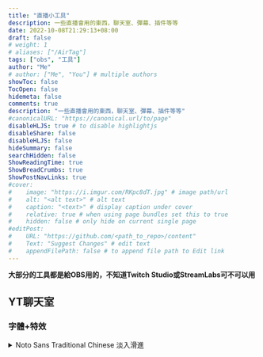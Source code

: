 ```yaml
---
title: "直播小工具"
description: 一些直播會用的東西，聊天室、彈幕、插件等等
date: 2022-10-08T21:29:13+08:00
draft: false
# weight: 1
# aliases: ["/AirTag"]
tags: ["obs", "工具"]
author: "Me"
# author: ["Me", "You"] # multiple authors
showToc: false
TocOpen: false
hidemeta: false
comments: true
description: "一些直播會用的東西，聊天室、彈幕、插件等等"
#canonicalURL: "https://canonical.url/to/page"
disableHLJS: true # to disable highlightjs
disableShare: false
disableHLJS: false
hideSummary: false
searchHidden: false
ShowReadingTime: true
ShowBreadCrumbs: true
ShowPostNavLinks: true
#cover:
#    image: "https://i.imgur.com/RKpc8dT.jpg" # image path/url
#    alt: "<alt text>" # alt text
#    caption: "<text>" # display caption under cover
#    relative: true # when using page bundles set this to true
#    hidden: false # only hide on current single page
#editPost:
#    URL: "https://github.com/<path_to_repo>/content"
#    Text: "Suggest Changes" # edit text
#    appendFilePath: false # to append file path to Edit link
---
```


**大部分的工具都是給OBS用的，不知道Twitch Studio或StreamLabs可不可以用**


## YT聊天室
### 字體+特效
<details>
  <summary>Noto Sans Traditional Chinese 淡入滑進</summary>
  ```css=
  @import url("https://fonts.googleapis.com/css?family=Noto Sans TC");

  /* Background colors*/
  body {
    overflow: hidden;
    background-color: rgba(0,0,0,0);
  }
  /* Transparent background. */
  yt-live-chat-renderer {
    background-color: transparent !important;
  }
  yt-live-chat-text-message-renderer,
  yt-live-chat-text-message-renderer[is-highlighted] {
    background-color: transparent !important;
  }

  yt-live-chat-text-message-renderer[author-type="owner"],
  yt-live-chat-text-message-renderer[author-type="owner"][is-highlighted] {
    background-color: transparent !important;
  }

  yt-live-chat-text-message-renderer[author-type="moderator"],
  yt-live-chat-text-message-renderer[author-type="moderator"][is-highlighted] {
    background-color: transparent !important;
  }

  yt-live-chat-text-message-renderer[author-type="member"],
  yt-live-chat-text-message-renderer[author-type="member"][is-highlighted] {
    background-color: transparent !important;
  }


  yt-live-chat-author-chip #author-name {
    background-color: transparent !important;
  }
  /* Outlines */
  yt-live-chat-renderer * {
    text-shadow: -2px -2px #000000,-2px -1px #000000,-2px 0px #000000,-2px 1px #000000,-2px 2px #000000,-1px -2px #000000,-1px -1px #000000,-1px 0px #000000,-1px 1px #000000,-1px 2px #000000,0px -2px #000000,0px -1px #000000,0px 0px #000000,0px 1px #000000,0px 2px #000000,1px -2px #000000,1px -1px #000000,1px 0px #000000,1px 1px #000000,1px 2px #000000,2px -2px #000000,2px -1px #000000,2px 0px #000000,2px 1px #000000,2px 2px #000000;
    font-family: "Noto Sans TC";
    font-size: 18px !important;
    line-height: 18px !important;
  }

  yt-live-chat-text-message-renderer #content,
  yt-live-chat-legacy-paid-message-renderer #content {
    overflow: initial !important;
  }

  /* Hide scrollbar. */
  yt-live-chat-item-list-renderer #items{
    overflow: hidden !important;
  }

  yt-live-chat-item-list-renderer #item-scroller{
    overflow: hidden !important;
  }

  /* Hide header and input. */
  yt-live-chat-header-renderer,
  yt-live-chat-message-input-renderer {
    display: none !important;
  }

  /* Reduce side padding. */
  yt-live-chat-text-message-renderer,
  yt-live-chat-legacy-paid-message-renderer {
      padding-left: 4px !important;
    padding-right: 4px !important;
  }

  yt-live-chat-paid-message-renderer #header {
      padding-left: 4px !important;
    padding-right: 4px !important;
  }

  /* Avatars. */
  yt-live-chat-text-message-renderer #author-photo,
  yt-live-chat-paid-message-renderer #author-photo,
  yt-live-chat-legacy-paid-message-renderer #author-photo {
    
    width: 24px !important;
    height: 24px !important;
    border-radius: 24px !important;
    margin-right: 6px !important;
  }

  /* Hide badges. */
  yt-live-chat-text-message-renderer #author-badges {
    display: none !important;
    vertical-align: text-top !important;
  }

  /* Timestamps. */
  yt-live-chat-text-message-renderer #timestamp {
    
    color: #999999 !important;
    font-family: "Noto Sans TC";
    font-size: 16px !important;
    line-height: 16px !important;
  }

  /* Badges. */
  yt-live-chat-text-message-renderer #author-name[type="owner"],
  yt-live-chat-text-message-renderer #author-name.owner,
  yt-live-chat-text-message-renderer yt-live-chat-author-badge-renderer[type="owner"] {
    color: #ffd600 !important;
  }

  yt-live-chat-text-message-renderer #author-name[type="moderator"],
  yt-live-chat-text-message-renderer #author-name.moderator,
  yt-live-chat-text-message-renderer yt-live-chat-author-badge-renderer[type="moderator"] {
    color: #5e84f1 !important;
  }

  yt-live-chat-text-message-renderer #author-name[type="member"],
  yt-live-chat-text-message-renderer #author-name.member,
  yt-live-chat-text-message-renderer yt-live-chat-author-badge-renderer[type="member"] {
    color: #0f9d58 !important;
  }

  /* Channel names. */
  yt-live-chat-text-message-renderer #author-name {
    color: #cccccc !important;
    font-family: "Noto Sans TC";
    font-size: 20px !important;
    line-height: 20px !important;
  }

  yt-live-chat-text-message-renderer #author-name::after {
    content: ":";
    margin-left: 2px;
  }

  /* Messages. */
  yt-live-chat-text-message-renderer #message,
  yt-live-chat-text-message-renderer #message * {
    color: #ffffff !important;
    font-family: "Noto Sans TC";
    font-size: 18px !important;
    line-height: 18px !important;
  }


  /* SuperChat/Fan Funding Messages. */
  yt-live-chat-paid-message-renderer #author-name,
  yt-live-chat-paid-message-renderer #author-name *,
  yt-live-chat-legacy-paid-message-renderer #event-text,
  yt-live-chat-legacy-paid-message-renderer #event-text * {
    color: #ffffff !important;
    font-family: "Noto Sans TC";
    font-size: 20px !important;
    line-height: 20px !important;
  }

  yt-live-chat-paid-message-renderer #purchase-amount,
  yt-live-chat-paid-message-renderer #purchase-amount *,
  yt-live-chat-legacy-paid-message-renderer #detail-text,
  yt-live-chat-legacy-paid-message-renderer #detail-text * {
    color: #ffffff !important;
    font-family: "Noto Sans TC";
    font-size: 18px !important;
    line-height: 18px !important;
  }

  yt-live-chat-paid-message-renderer #content,
  yt-live-chat-paid-message-renderer #content * {
    color: #ffffff !important;
    font-family: "Noto Sans TC";
    font-size: 18px !important;
    line-height: 18px !important;
  }

  yt-live-chat-paid-message-renderer {
    margin: 4px 0 !important;
  }

  yt-live-chat-legacy-paid-message-renderer {
    background-color: #0f9d58 !important;
    margin: 4px 0 !important;
  }

  yt-live-chat-text-message-renderer a,
  yt-live-chat-legacy-paid-message-renderer a {
    text-decoration: none !important;
  }

  yt-live-chat-text-message-renderer[is-deleted],
  yt-live-chat-legacy-paid-message-renderer[is-deleted] {
    display: none !important;
  }

  yt-live-chat-ticker-renderer {
    background-color: transparent !important;
    box-shadow: none !important;
  }
  yt-live-chat-ticker-renderer {
    display: none !important;
  }


  yt-live-chat-ticker-paid-message-item-renderer,
  yt-live-chat-ticker-paid-message-item-renderer *,
  yt-live-chat-ticker-sponsor-item-renderer,
  yt-live-chat-ticker-sponsor-item-renderer * {
    color: #ffffff !important;
    font-family: "Noto Sans TC";
  }

  yt-live-chat-mode-change-message-renderer, 
  yt-live-chat-viewer-engagement-message-renderer, 
  yt-live-chat-restricted-participation-renderer {
    display: none !important;
  }

  yt-live-chat-banner-manager {
    display: none !important;
  }
  @keyframes anim {
  0% { opacity: 0; transform: translateX(-16px); }
  100% { opacity: 1; transform: none;}
  }

  yt-live-chat-text-message-renderer,
  yt-live-chat-legacy-paid-message-renderer {
    animation: anim 200ms;
    animation-fill-mode: both;
  }


  yt-live-chat-action-panel-renderer, 
  yt-live-chat-renderer #action-panel {
    display: none !important;
  }

  ```

</details>
})

### 樣式
#### 兩條線+半透明背景
> 來源:[左右二重線の背景半透明.css](https://github.com/yuki-natsuno-vt/YoutubeLiveChatBGCustomCSS/blob/main/sample/%E5%B7%A6%E5%8F%B3%E4%BA%8C%E9%87%8D%E7%B7%9A%E3%81%AE%E8%83%8C%E6%99%AF%E5%8D%8A%E9%80%8F%E6%98%8E.css)
* 預覽
![](https://i.imgur.com/hXmN7fG.png)
* CSS

```css=
yt-live-chat-text-message-renderer,
yt-live-chat-text-message-renderer[author-type="owner"],
yt-live-chat-text-message-renderer[author-type="moderator"],
yt-live-chat-text-message-renderer[author-type="member"] {
  /* 色は rgba(255,255,255,1) か #16進数カラーコード で指定 */

  /* 背景色： RGB は 0～255、A は 0.0～1.0 */
  background-color: rgba(255,255,255,0.3) !important;
  
  /* 全体の横幅： ※可変にしたい場合は auto と書き換える*/
  width: 300px !important;

  /* 塗りつぶし余白： 上側から時計回り */
  padding: 5px 8px 5px 8px !important;

  /* コメント間の余白： */
  margin-bottom: 5px !important;

  /* 枠線： */
  /* 上下左右でコードが分かれているので枠を付けたい方向のコメントアウトを解除する.
   * 全方向に付けたい場合は一番下の border のみを使う.
   * solid(1本線) の代わりに double(2本線)、dashed(破線)、dotted(点線) などが使える.
   */
  border-left: double 10px rgba(215,0,53,1) !important;
  border-right: double 10px rgba(215,0,53,1) !important;
}

/* 名前の後ろで改行したい場合はこの部分も使う*/
yt-live-chat-text-message-renderer #message {
  display: block;
  margin-top: 5px; /*名前とメッセージの間隔*/
}

```

#### spoiler 透明
>來源[左縁付き透明背景](https://github.com/yuki-natsuno-vt/YoutubeLiveChatBGCustomCSS/blob/main/sample/%E5%B7%A6%E7%B8%81%E4%BB%98%E3%81%8D%E9%80%8F%E6%98%8E%E8%83%8C%E6%99%AF.css)
* 預覽
![](https://i.imgur.com/IN44R3Q.png)
* CSS
```css=
/*
  以下のコードを「Chat v2.0 Style Generator」で生成したCSSコードの最下部にコピペしてください.
*/
/* コメント部全体の背景をカスタマイズする */
yt-live-chat-text-message-renderer,
yt-live-chat-text-message-renderer[author-type="owner"],
yt-live-chat-text-message-renderer[author-type="moderator"],
yt-live-chat-text-message-renderer[author-type="member"] {
  /* 色は rgba(255,255,255,1) か #16進数カラーコード で指定 */

  /* 全体の横幅： ※可変にしたい場合は auto と書き換える*/
  width: 300px !important;

  /* 塗りつぶし余白： 上側から時計回り */
  padding: 5px 8px 5px 8px !important;

  /* コメント間の余白： */
  margin-bottom: 5px !important;

  /* 枠線： */
  /* 上下左右でコードが分かれているので枠を付けたい方向のコメントアウトを解除する.
   * 全方向に付けたい場合は一番下の border のみを使う.
   * solid(1本線) の代わりに double(2本線)、dashed(破線)、dotted(点線) などが使える.
   */
  border-left: solid 5px rgba(255,255,255,1) !important;
}

/* 名前の後ろで改行したい場合はこの部分も使う*/
yt-live-chat-text-message-renderer #message {
  display: block;
  margin-top: 5px; /*名前とメッセージの間隔*/
}
```
:::
### 彈幕(本地)
* 預覽
![](https://i.imgur.com/GmSnFqj.gif)
![](https://i.imgur.com/FFNIFIk.png)
* 安裝
1. 點擊[這裡](https://github.com/fiahfy/youtube-live-chat-flow/releases/download/v0.0.51/archive.zip)下載
2. 解壓縮
3. 打開`edge://extensions/`並開啟`開發人員模式`
4. 點擊`載入解壓縮`並選擇解壓縮過的資料夾
## OBS插件
### Move transition
>來源: [OBS論壇](https://obsproject.com/forum/resources/move-transition.913/)
* 安裝
1. [下載](https://obsproject.com/forum/resources/move-transition.913/download)並解壓縮檔案到OBS的資料夾:
`C:\Program Files\obs-studio\`
或
`C:\Program Files (x86)\obs-studio`
2. 安裝最新的[visual c++ redistributable for visual studio 2019](https://aka.ms/vs/16/release/vc_redist.x64.exe)
3. 開啟OBS
4. 從轉場特效新增Move transition
### spectralizer
>來源: [OBS論壇](https://obsproject.com/forum/resources/spectralizer.861/)

#### 安裝
1. 關閉OBS
2. [下載](https://github.com/univrsal/spectralizer/releases/download/v1.3.4/spectralizer.v1.3.4.installer.windows.exe)
3. 開啟exe就會自動安裝
4. 到OBS新增來源的地方就會有了
![](https://i.imgur.com/GWhnwhe.png)
### Stream Timer
![](https://i.imgur.com/2qT0K0L.png)
>來源: [OBS論壇](https://obsproject.com/forum/resources/countdown-timer-stream-timer.713/)

#### 安裝
1. 下載[這個檔案](https://drive.google.com/file/d/1vaSM1igdnIZHMDfvNT6n1p22Z2MwXKAP/view)
2. 開啟OBS及`Stream Timer.exe`
3. 調成你想倒數的時間
4. 在OBS裡新增`文字(GDI+)` 並勾選`"從檔案讀取"`
![](https://i.imgur.com/YIaWPeX.png)
5. 選取檔案裡的`timer.txt`就完成了

